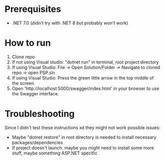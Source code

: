 # Prerequisites

 - .NET 7.0 (didn't try with .NET 8 but probably won't work)

# How to run

 1. Clone repo
 2. If not using Visual studio: "dotnet run" in terminal, root project directory
 3. If using Visual Studio: File -> Open Solution/Folder -> Navigate to cloned repo -> open PSP.sln
 4. If using Visual Studio: Press the green little arrow in the top middle of the screen.
 5. Open 'http://localhost:5000/swagger/index.html' in your browser to use the Swagger interface.

# Troubleshooting
Since I didn't test these instructions xd they might not work
possible issues:

 - Maybe "dotnet restore" in root directory is needed to install necessary packages/dependencies
 - If project doesn't launch. maybe you might need to install some more stuff, maybe something ASP.NET specific
